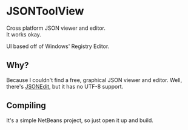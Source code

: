 JSONToolView
============

Cross platform JSON viewer and editor.  
It works okay.

UI based off of Windows' Registry Editor.


Why?
----

Because I couldn't find a free, graphical JSON viewer and editor.
Well, there's [JSONEdit](http://tomeko.net/software/JSONedit/), but it has no UTF-8 support.


Compiling
---------

It's a simple NetBeans project, so just open it up and build.
